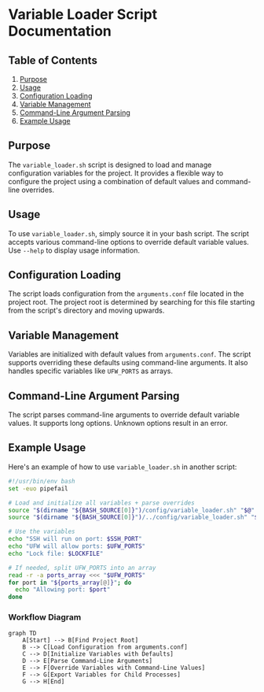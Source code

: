 # Variable Loader Script Documentation

## Table of Contents

1. [Purpose](#purpose)
2. [Usage](#usage)
3. [Configuration Loading](#configuration-loading)
4. [Variable Management](#variable-management)
5. [Command-Line Argument Parsing](#command-line-argument-parsing)
6. [Example Usage](#example-usage)

## Purpose

The `variable_loader.sh` script is designed to load and manage configuration variables for the project. It provides a flexible way to configure the project using a combination of default values and command-line overrides.

## Usage

To use `variable_loader.sh`, simply source it in your bash script. The script accepts various command-line options to override default variable values. Use `--help` to display usage information.

## Configuration Loading

The script loads configuration from the `arguments.conf` file located in the project root. The project root is determined by searching for this file starting from the script's directory and moving upwards.

## Variable Management

Variables are initialized with default values from `arguments.conf`. The script supports overriding these defaults using command-line arguments. It also handles specific variables like `UFW_PORTS` as arrays.

## Command-Line Argument Parsing

The script parses command-line arguments to override default variable values. It supports long options. Unknown options result in an error.

## Example Usage

Here's an example of how to use `variable_loader.sh` in another script:

```bash
#!/usr/bin/env bash
set -euo pipefail

# Load and initialize all variables + parse overrides
source "$(dirname "${BASH_SOURCE[0]}")/config/variable_loader.sh" "$@"
source "$(dirname "${BASH_SOURCE[0]}")/../config/variable_loader.sh" "$@" # if script is in a folder and have to go one dir up

# Use the variables
echo "SSH will run on port: $SSH_PORT"
echo "UFW will allow ports: $UFW_PORTS"
echo "Lock file: $LOCKFILE"

# If needed, split UFW_PORTS into an array
read -r -a ports_array <<< "$UFW_PORTS"
for port in "${ports_array[@]}"; do
  echo "Allowing port: $port"
done
```

### Workflow Diagram

```mermaid
graph TD
    A[Start] --> B[Find Project Root]
    B --> C[Load Configuration from arguments.conf]
    C --> D[Initialize Variables with Defaults]
    D --> E[Parse Command-Line Arguments]
    E --> F[Override Variables with Command-Line Values]
    F --> G[Export Variables for Child Processes]
    G --> H[End]
```
